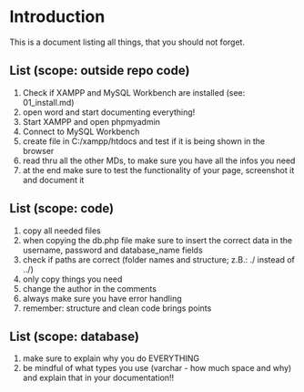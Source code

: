 # Introduction

This is a document listing all things, that you should not forget.

## List (scope: outside repo code)

1. Check if XAMPP and MySQL Workbench are installed (see: 01_install.md)
2. open word and start documenting everything!
3. Start XAMPP and open phpmyadmin
4. Connect to MySQL Workbench
5. create file in C:/xampp/htdocs and test if it is being shown in the browser
6. read thru all the other MDs, to make sure you have all the infos you need
7. at the end make sure to test the functionality of your page, screenshot it and document it

## List (scope: code)

1. copy all needed files
2. when copying the db.php file make sure to insert the correct data in the username, password and database_name fields
3. check if paths are correct (folder names and structure; z.B.: ./ instead of ../)
4. only copy things you need
5. change the author in the comments
6. always make sure you have error handling
7. remember: structure and clean code brings points

## List (scope: database)

1. make sure to explain why you do EVERYTHING
2. be mindful of what types you use (varchar - how much space and why) and explain that in your documentation!!

